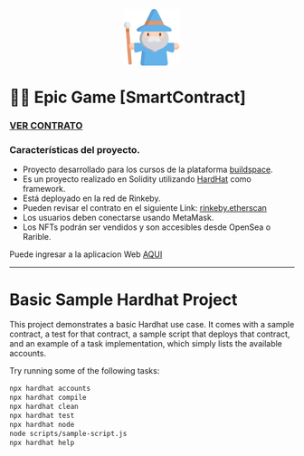<p align="center" width="200">
   <img align="center" width="100" src="https://raw.githubusercontent.com/BraianVaylet/buildspace-epic-game/main/screenshot/wizard.png" />   
</p>

# 🧙‍♂️ Epic Game [SmartContract]

### **[VER CONTRATO](https://rinkeby.etherscan.io/address/0x6b741cf326784c304fb47fef4248e3b7e9d161d2)**

### Características del proyecto.

- Proyecto desarrollado para los cursos de la plataforma [buildspace](https://buildspace.so/).
- Es un proyecto realizado en Solidity utilizando [HardHat](https://hardhat.org/) como framework.
- Está deployado en la red de Rinkeby.
- Pueden revisar el contrato en el siguiente Link: [rinkeby.etherscan]()
- Los usuarios deben conectarse usando MetaMask.
- Los NFTs podrán ser vendidos y son accesibles desde OpenSea o Rarible.

Puede ingresar a la aplicacion Web [AQUI](https://github.com/BraianVaylet/buildspace-epic-game-ui)

---

# Basic Sample Hardhat Project

This project demonstrates a basic Hardhat use case. It comes with a sample contract, a test for that contract, a sample script that deploys that contract, and an example of a task implementation, which simply lists the available accounts.

Try running some of the following tasks:

```shell
npx hardhat accounts
npx hardhat compile
npx hardhat clean
npx hardhat test
npx hardhat node
node scripts/sample-script.js
npx hardhat help
```
